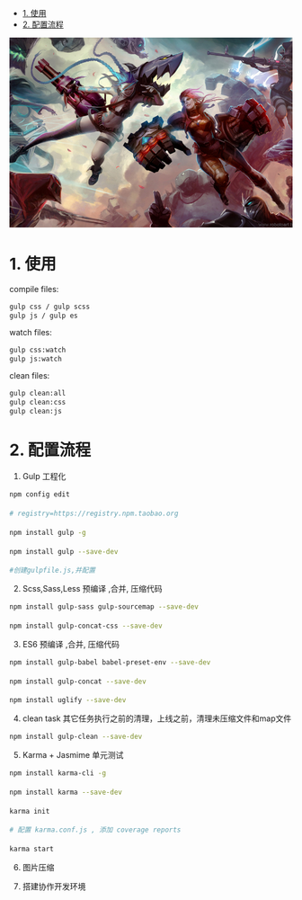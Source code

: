 <!-- TOC -->

- [1. 使用](#1-使用)
- [2. 配置流程](#2-配置流程)

<!-- /TOC -->

![unnuo 2017](./screenshot.jpg)
# 1. 使用

compile files:

    gulp css / gulp scss
    gulp js / gulp es

watch files:

    gulp css:watch
    gulp js:watch

clean files:

    gulp clean:all
    gulp clean:css
    gulp clean:js

# 2. 配置流程

1. Gulp 工程化

  ```bash
  npm config edit

  # registry=https://registry.npm.taobao.org

  npm install gulp -g

  npm install gulp --save-dev

  #创建gulpfile.js,并配置
  ```

2. Scss,Sass,Less 预编译 ,合并, 压缩代码

  ```bash
  npm install gulp-sass gulp-sourcemap --save-dev

  npm install gulp-concat-css --save-dev
  ```

3. ES6 预编译 ,合并, 压缩代码

  ```bash
  npm install gulp-babel babel-preset-env --save-dev

  npm install gulp-concat --save-dev

  npm install uglify --save-dev
  ```

4. clean task 其它任务执行之前的清理，上线之前，清理未压缩文件和map文件

  ```bash
  npm install gulp-clean --save-dev
  ```

5. Karma + Jasmime 单元测试

  ```bash
  npm install karma-cli -g

  npm install karma --save-dev

  karma init

  # 配置 karma.conf.js , 添加 coverage reports

  karma start
  ```

6. 图片压缩

    

7. 搭建协作开发环境
